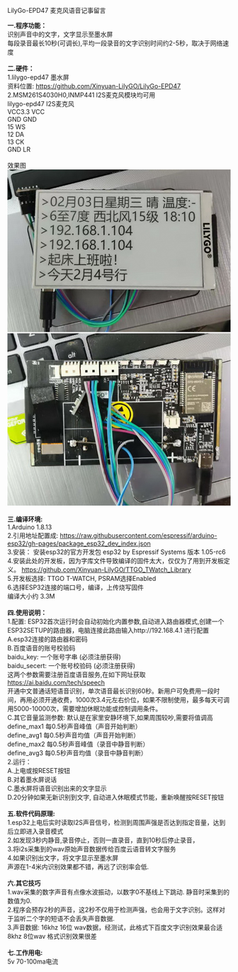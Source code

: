 LilyGo-EPD47 麦克风语音记事留言

<b>一.程序功能：</b> <br/>
     识别声音中的文字，文字显示至墨水屏<br/>
     每段录音最长10秒(可调长),平均一段录音的文字识别时间约2-5秒，取决于网络速度<br/>
<br/>
<b>二.硬件：</b> <br/>
   1.lilygo-epd47 墨水屏<br/>
       资料位置:  https://github.com/Xinyuan-LilyGO/LilyGo-EPD47<br/>
   2.MSM261S4030H0,INMP441 I2S麦克风模块均可用<br/>
         lilygo-epd47  I2S麦克风<br/>
             VCC3.3    VCC<br/>
             GND       GND<br/>
             15        WS<br/>
             12        DA<br/>
             13        CK<br/>
             GND       LR<br/>
<br/>
效果图<br/>
<img src= 'https://raw.githubusercontent.com/lixy123/LilyGo-EPD47-MIC-TXT/main/epd47-1.jpg' /> <br/>
<img src= 'https://raw.githubusercontent.com/lixy123/LilyGo-EPD47-MIC-TXT/main/epd47-2.jpg' /> <br/>
<br/>
<b>三.编译环境:</b><br/>
    1.Arduino 1.8.13<br/>
    2.引用地址配置成: https://raw.githubusercontent.com/espressif/arduino-esp32/gh-pages/package_esp32_dev_index.json<br/>
    3.安装： 安装esp32的官方开发包 esp32 by Espressif Systems 版本 1.05-rc6<br/>
    4.安装此处的开发板，因为字库文件导致编译的固件太大，仅仅为了用到开发板定义。 https://github.com/Xinyuan-LilyGO/TTGO_TWatch_Library<br/>
    5.开发板选择: TTGO T-WATCH, PSRAM选择Enabled<br/>
    6.选择ESP32连接的端口号，编译，上传烧写固件<br/>
    编译大小约 3.3M<br/>
<br/>
<b>四.使用说明：</b><br/>
  1.配置: ESP32首次运行时会自动初始化内置参数,自动进入路由器模式,创建一个ESP32SETUP的路由器，电脑连接此路由输入http://192.168.4.1 进行配置<br/>
    A.esp32连接的路由器和密码<br/>
    B.百度语音的账号校验码<br/>
      baidu_key: 一个账号字串       (必须注册获得)<br/>
      baidu_secert: 一个账号校验码  (必须注册获得)<br/>
      这两个参数需要注册百度语音服务,在如下网址获取 https://ai.baidu.com/tech/speech     <br/>
      开通中文普通话短语音识别，单次语音最长识别60秒。新用户可免费用一段时间，再用必须开通收费，1000次3.4元左右价位，如果不限制使用，最多每天可调用5000-10000次，需要增加休眠功能或控制调用条件。<br/>
    C.其它音量监测参数: 默认是在家里安静环境下,如果周围较吵,需要将值调高<br/>
      define_max1 每0.5秒声音峰值（声音开始判断）<br/>
      define_avg1 每0.5秒声音均值（声音开始判断）<br/>
      define_max2 每0.5秒声音峰值（录音中静音判断）<br/>
      define_avg3 每0.5秒声音均值（录音中静音判断）<br/>
  2.运行：<br/>
    A.上电或按RESET按钮<br/>
    B.对着墨水屏说话<br/>
    C.墨水屏将语音识别出来的文字显示<br/>
    D.20分钟如果无新识别到文字, 自动进入休眠模式节能，重新唤醒按RESET按钮<br/>
<br/>
<b>五.软件代码原理:</b><br/>
  1.esp32上电后实时读取I2S声音信号，检测到周围声强是否达到指定音量，达到后立即进入录音模式<br/>
  2.如发现3秒内静音,录音停止，否则一直录音，直到10秒后停止录音，<br/>
  3.将i2s采集到的wav原始声音数据传给百度云语音转文字服务<br/>
  4.如果识别出文字，将文字显示至墨水屏<br/>
  声源在1-4米内识别效果都不错，再远了识别率会低.<br/>
<br/>
<b>六.其它技巧</b><br/>
  1.wav采集的数字声音有点像水波振动，以数字0不基线上下跳动. 静音时采集到的数值为0.<br/>
  2.程序会预存2秒的声音，这2秒不仅用于检测声强，也会用于文字识别。这样对于监听二个字的短语不会丢失声音数据.<br/>
  3.声音数据: 16khz 16位 wav数据，经测试，此格式下百度文字识别效果最合适  8khz 8位wav 格式识别效果很差<br/>
<br/>
<b>七.工作用电:</b><br/>
  5v 70-100ma电流

